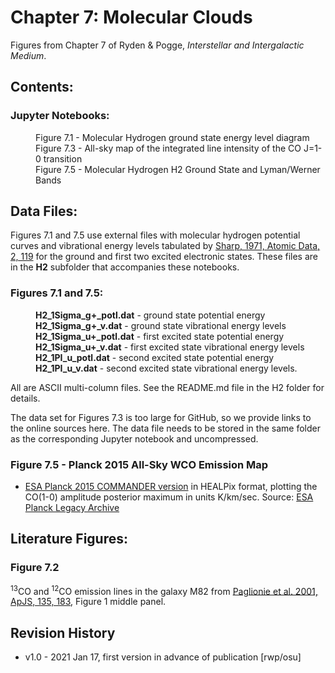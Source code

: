 # Chapter 7: Molecular Clouds

Figures from Chapter 7 of Ryden & Pogge, *Interstellar and Intergalactic Medium*.

## Contents:

### Jupyter Notebooks:
<dl>
  <dd>Figure 7.1 - Molecular Hydrogen ground state energy level diagram
  <dd>Figure 7.3 - All-sky map of the integrated line intensity of the CO J=1-0 transition
  <dd>Figure 7.5 - Molecular Hydrogen H2 Ground State and Lyman/Werner Bands
</dl>

## Data Files:

Figures 7.1 and 7.5 use external files with molecular hydrogen potential curves and vibrational
energy levels tabulated by [Sharp, 1971, Atomic Data, 2, 119](https://ui.adsabs.harvard.edu/abs/1971AD......2..119S)
for the ground and first two excited electronic states.  These files are in the **H2** subfolder that accompanies these
notebooks.

### Figures 7.1 and 7.5:
<dl>
  <dd><b>H2_1Sigma_g+_potl.dat</b> - ground state potential energy
  <dd><b>H2_1Sigma_g+_v.dat</b> - ground state vibrational energy levels
  <dd><b>H2_1Sigma_u+_potl.dat</b> - first excited state potential energy
  <dd><b>H2_1Sigma_u+_v.dat</b> - first excited state vibrational energy levels
  <dd><b>H2_1PI_u_potl.dat</b> - second excited state potential energy
  <dd><b>H2_1PI_u_v.dat</b> - second excited state vibrational energy levels.
</dl>
All are ASCII multi-column files.  See the README.md file in the H2 folder for details.

The data set for Figures 7.3 is too large for GitHub, so we provide links to the online sources here.  The data file needs to be
stored in the same folder as the corresponding Jupyter notebook and uncompressed.

### Figure 7.5 - Planck 2015 All-Sky WCO Emission Map
* [ESA Planck 2015 COMMANDER version](https://wiki.cosmos.esa.int/planckpla2015/index.php/CMB_and_astrophysical_component_maps#CO_line_emission) 
in HEALPix format, plotting the CO(1-0) amplitude posterior maximum in units K/km/sec. Source: [ESA Planck Legacy Archive](https://wiki.cosmos.esa.int/planck-legacy-archive)

## Literature Figures:

### Figure 7.2
<sup>13</sup>CO and <sup>12</sup>CO emission lines in the galaxy M82 from [Paglionie et al. 2001, ApJS, 135, 183](http://ui.adsabs.harvard.edu/abs/2001ApJS..135..183P), 
Figure 1 middle panel.

## Revision History

* v1.0 - 2021 Jan 17, first version in advance of publication [rwp/osu]
